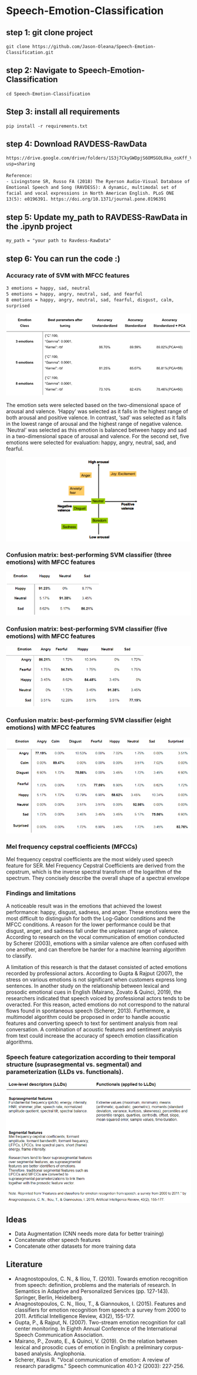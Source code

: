 # Speech-Emotion-Classification


## step 1: git clone project
```
git clone https://github.com/Jason-Oleana/Speech-Emotion-Classification.git
```

## step 2: Navigate to Speech-Emotion-Classification
```
cd Speech-Emotion-Classification
```

## Step 3: install all requirements

```
pip install -r requirements.txt
```

## step 4: Download RAVDESS-RawData
```
https://drive.google.com/drive/folders/1S3j7CkyGWDpjS6OMSGOL0ka_osKff_Vg?usp=sharing

Reference:
- Livingstone SR, Russo FA (2018) The Ryerson Audio-Visual Database of Emotional Speech and Song (RAVDESS): A dynamic, multimodal set of facial and vocal expressions in North American English. PLoS ONE 13(5): e0196391. https://doi.org/10.1371/journal.pone.0196391
```

## step 5: Update my_path to RAVDESS-RawData in the .ipynb project
```
my_path = "your path to Ravdess-RawData"
```

## step 6: You can run the code :)

### Accuracy rate of SVM with MFCC features

```
3 emotions = happy, sad, neutral
5 emotions = happy, angry, neutral, sad, and fearful
8 emotions = happy, angry, neutral, sad, fearful, disgust, calm, surprised
```

![](SVM_results.PNG)

The emotion sets were selected based on the two-dimensional space of arousal and valence. 
‘Happy’ was selected as it falls in the highest range of both arousal and positive valence. 
In contrast, ‘sad’ was selected as it falls in the lowest range of arousal and the highest range of negative valence. 
‘Neutral’ was selected as this emotion is balanced between happy and sad in a two-dimensional space
of arousal and valence. For the second set, five emotions were selected for
evaluation: happy, angry, neutral, sad, and fearful.

![](valence-arousal.PNG)

### Confusion matrix: best-performing SVM classifier (three emotions) with MFCC features

![](3-emotions-conf.PNG)

### Confusion matrix: best-performing SVM classifier (five emotions) with MFCC features

![](5-emotions-conf.PNG)

### Confusion matrix: best-performing SVM classifier (eight emotions) with MFCC features

![](8-emotions-conf.PNG) 

### Mel frequency cepstral coefficients (MFCCs)
Mel frequency cepstral coefficients are the most widely used speech feature for SER. 
Mel Frequency Cepstral Coefficients are derived from the cepstrum, which is the inverse spectral transform of the logarithm of the spectrum. 
They concisely describe the overall shape of a spectral envelope

### Findings and limitations
A noticeable result was in the emotions that achieved the lowest performance: happy, disgust, sadness, and anger. 
These emotions were the most difficult to distinguish for both the Log-Gabor conditions and the MFCC conditions. 
A reason for the lower performance could be that disgust, anger, and sadness fall under the unpleasant range of valence. 
According to research on the vocal communication of emotion conducted by Scherer (2003), emotions with a similar valence are often confused with one another, and can therefore be harder for a machine learning algorithm to classify.

A limitation of this research is that the dataset consisted of acted emotions recorded by
professional actors. According to Gupta & Rajput (2007), the stress on various emotions is
not significant when customers express long sentences. In another study on the relationship
between lexical and prosodic emotional cues in English (Mairano, Zovato & Quinci, 2019),
the researchers indicated that speech voiced by professional actors tends to be overacted.
For this reason, acted emotions do not correspond to the natural flows found in spontaneous
speech (Scherer, 2013). Furthermore, a multimodel algorithm could be proposed in order
to handle acoustic features and converting speech to text for sentiment analysis from real
conversation. A combination of acoustic features and sentiment analysis from text could increase the
accuracy of speech emotion classification algorithms.

### Speech feature categorization according to their temporal structure (suprasegmental vs. segmental) and parameterization (LLDs vs. functionals).


![](speech-features.PNG)


## Ideas 

- Data Augmentation (CNN needs more data for better training)
- Concatenate other speech features
- Concatenate other datasets for more training data

## Literature

- Anagnostopoulos, C. N., & Iliou, T. (2010). Towards emotion recognition from speech: definition, problems and the materials of research. In Semantics in Adaptive and Personalized Services (pp. 127-143). Springer, Berlin, Heidelberg.
- Anagnostopoulos, C. N., Iliou, T., & Giannoukos, I. (2015). Features and classifiers for emotion recognition from speech: a survey from 2000 to 2011. Artificial Intelligence Review, 43(2), 155-177.
- Gupta, P., & Rajput, N. (2007). Two-stream emotion recognition for call center monitoring. In Eighth Annual Conference of the International Speech Communication Association. 
- Mairano, P., Zovato, E., & Quinci, V. (2019). On the relation between lexical and prosodic cues of emotion in English: a preliminary corpus-based analysis. Anglophonia.
- Scherer, Klaus R. "Vocal communication of emotion: A review of research paradigms." Speech communication 40.1-2 (2003): 227-256.
